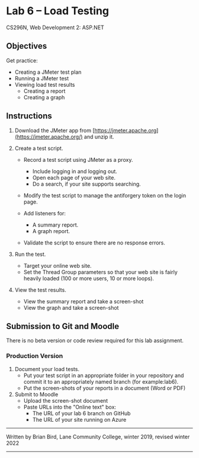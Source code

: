 # Lab 6 – Load Testing

CS296N, Web Development 2: ASP.NET

## Objectives

Get practice:

- Creating a JMeter test plan
- Running a JMeter test
- Viewing load test results
  - Creating a report
  - Creating a graph



## Instructions

1. Download the JMeter app from [https://jmeter.apache.org](https://jmeter.apache.org/) and unzip it.

2. Create a test script.

   - Record a test script using JMeter as a proxy.
     - Include logging in and logging out.
     - Open each page of your web site.
     - Do a search, if your site supports searching.

   - Modify the test script to manage the antiforgery token on the login page.

   - Add listeners for:
     - A summary report.
     - A graph report.

   - Validate the script to ensure there are no response errors.

3. Run the test.
   - Target your online web site.
   - Set the Thread Group parameters so that your web site is fairly heavily loaded (100 or more users, 10 or more loops).

4. View the test results.
   - View the summary report and take a screen-shot
   - View the graph and take a screen-shot

 

## Submission to Git and Moodle


 There is no beta version or code review required for this lab assignment.

### Production Version

1. Document your load tests.
   - Put your test script in an appropriate folder in your repository and commit it to an appropriately named branch (for example:lab6).
   - Put the screen-shots of your reports in a document (Word or PDF)
2. Submit to Moodle 
   - Upload the screen-shot document
   - Paste URLs into the "Online text" box:
     - The URL of your lab 6 branch on GitHub
     - The URL of your site running on Azure



------

Written by Brian Bird, Lane Community College, winter 2019, revised winter <time>2022</time>

------

